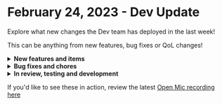 # February 24, 2023 - Dev Update

Explore what new changes the Dev team has deployed in the last week!

This can be anything from new features, bug fixes or QoL changes!

<details>

<summary><strong>New features and items</strong></summary>

* Auvik integration

</details>

<details>

<summary><strong>Bug fixes and chores</strong></summary>

* Fixed CSP Failing to Delegate Admin - Claims Graph Uninstalled
* Fixed Hubspot Update Contact action missing the contact\_id field
* Fixed a problem where changing the category of an org var secret would reveal the secret value

</details>

<details>

<summary><strong>In review, testing and development</strong></summary>

* Add timezone support for cron triggers
* Fix cloning items with circular references
* Microsoft graph subscription triggers (QA)
* SonicWall
* New Crowdstrike actions for Users and Detections (QA)
* Prevent double click on new workflow submit button resulting in multiple new workflows (QA)

</details>

If you'd like to see these in action, review the latest [Open Mic recording here](../../roc-open-mics/rewst-open-mics-north-america/2023-roc-open-mics/february-24th-2023-nc20-and-r0c2-show-off-auvik-integration-and-workflows.md)
